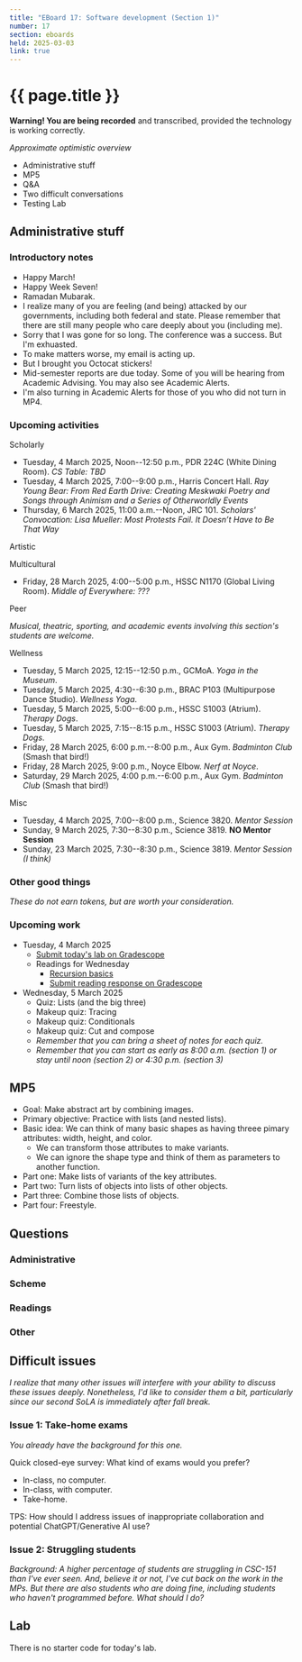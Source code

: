 ```yaml
---
title: "EBoard 17: Software development (Section 1)"
number: 17
section: eboards
held: 2025-03-03
link: true
---
```

# {{ page.title }}

**Warning! You are being recorded** and transcribed, provided the technology
is working correctly.

_Approximate optimistic overview_

* Administrative stuff
* MP5
* Q&A
* Two difficult conversations
* Testing Lab

Administrative stuff
--------------------

### Introductory notes

* Happy March!
* Happy Week Seven!
* Ramadan Mubarak.
* I realize many of you are feeling (and being) attacked by our governments,
  including both federal and state. Please remember that there are still
  many people who care deeply about you (including me).
* Sorry that I was gone for so long. The conference was a success. But I'm
  exhuasted.
* To make matters worse, my email is acting up.
* But I brought you Octocat stickers!
* Mid-semester reports are due today. Some of you will be hearing from 
  Academic Advising. You may also see Academic Alerts.
* I'm also turning in Academic Alerts for those of you who did not turn
  in MP4.

### Upcoming activities

Scholarly

* Tuesday, 4 March 2025, Noon--12:50 p.m., PDR 224C (White Dining Room).
  _CS Table: TBD_ 
* Tuesday, 4 March 2025, 7:00--9:00 p.m., Harris Concert Hall.
  _Ray Young Bear: From Red Earth Drive: Creating Meskwaki Poetry and 
   Songs through Animism and a Series of Otherworldly Events_
* Thursday, 6 March 2025, 11:00 a.m.--Noon, JRC 101.
  _Scholars' Convocation: Lisa Mueller:
   Most Protests Fail. It Doesn’t Have to Be That Way_

Artistic

Multicultural

* Friday, 28 March 2025, 4:00--5:00 p.m., HSSC N1170 (Global Living Room).
  _Middle of Everywhere: ???_ 

Peer

_Musical, theatric, sporting, and academic events involving this section's
students are welcome._

Wellness

* Tuesday, 5 March 2025, 12:15--12:50 p.m., GCMoA.
  _Yoga in the Museum_.
* Tuesday, 5 March 2025, 4:30--6:30 p.m., 
  BRAC P103 (Multipurpose Dance Studio).
  _Wellness Yoga_.
* Tuesday, 5 March 2025, 5:00--6:00 p.m., HSSC S1003 (Atrium).
  _Therapy Dogs_.
* Tuesday, 5 March 2025, 7:15--8:15 p.m., HSSC S1003 (Atrium).
  _Therapy Dogs_.
* Friday, 28 March 2025, 6:00 p.m.--8:00 p.m., Aux Gym.
  _Badminton Club_ (Smash that bird!)
* Friday, 28 March 2025, 9:00 p.m., Noyce Elbow.
  _Nerf at Noyce_.
* Saturday, 29 March 2025, 4:00 p.m.--6:00 p.m., Aux Gym.
  _Badminton Club_ (Smash that bird!)

Misc

* Tuesday, 4 March 2025, 7:00--8:00 p.m., Science 3820.
  _Mentor Session_
* Sunday, 9 March 2025, 7:30--8:30 p.m., Science 3819. 
  **NO Mentor Session**
* Sunday, 23 March 2025, 7:30--8:30 p.m., Science 3819. 
  _Mentor Session (I think)_

### Other good things

_These do not earn tokens, but are worth your consideration._

### Upcoming work

* Tuesday, 4 March 2025
    * [Submit today's lab on Gradescope](https://www.gradescope.com/courses/948769/assignments/5878751)
    * Readings for Wednesday
        * [Recursion basics](../readings/recursion-basics)
        * [Submit reading response on Gradescope](https://www.gradescope.com/courses/948769/assignments/5878749)
* Wednesday, 5 March 2025
    * Quiz: Lists (and the big three)
    * Makeup quiz: Tracing
    * Makeup quiz: Conditionals
    * Makeup quiz: Cut and compose
    * _Remember that you can bring a sheet of notes for each quiz._
    * _Remember that you can start as early as 8:00 a.m. (section 1) or
      stay until noon (section 2) or 4:30 p.m. (section 3)_

MP5
---

* Goal: Make abstract art by combining images.
* Primary objective: Practice with lists (and nested lists).
* Basic idea: We can think of many basic shapes as having threee
  pimary attributes: width, height, and color.
    * We can transform those attributes to make variants.
    * We can ignore the shape type and think of them as parameters to
      another function.
* Part one: Make lists of variants of the key attributes.
* Part two: Turn lists of objects into lists of other objects.
* Part three: Combine those lists of objects.
* Part four: Freestyle.

Questions
---------

### Administrative

### Scheme

### Readings

### Other

Difficult issues
----------------

_I realize that many other issues will interfere with your ability to
discuss these issues deeply. Nonetheless, I'd like to consider them a
bit, particularly since our second SoLA is immediately after fall break._

### Issue 1: Take-home exams

_You already have the background for this one._

Quick closed-eye survey: What kind of exams would you prefer?

* In-class, no computer.
* In-class, with computer.
* Take-home.

TPS: How should I address issues of inappropriate collaboration and
potential ChatGPT/Generative AI use?

### Issue 2: Struggling students

_Background: A higher percentage of students are struggling in CSC-151
than I've ever seen. And, believe it or not, I've cut back on the work
in the MPs. But there are also students who are doing fine, including
students who haven't programmed before. What should I do?_

Lab
---

There is no starter code for today's lab.
